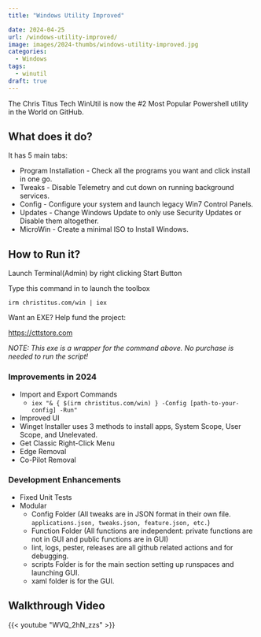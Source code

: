 ```yaml
---
title: "Windows Utility Improved"

date: 2024-04-25
url: /windows-utility-improved/
image: images/2024-thumbs/windows-utility-improved.jpg
categories:
  - Windows
tags:
  - winutil
draft: true
---
```

The Chris Titus Tech WinUtil is now the #2 Most Popular Powershell utility in the World on GitHub.
<!--more-->

## What does it do?

It has 5 main tabs:

- Program Installation - Check all the programs you want and click install in one go.
- Tweaks - Disable Telemetry and cut down on running background services. 
- Config - Configure your system and launch legacy Win7 Control Panels.
- Updates - Change Windows Update to only use Security Updates or Disable them altogether.
- MicroWin - Create a minimal ISO to Install Windows.

## How to Run it?

Launch Terminal(Admin) by right clicking Start Button

Type this command in to launch the toolbox

```
irm christitus.com/win | iex
```

Want an EXE? Help fund the project:

<https://cttstore.com>

*NOTE: This exe is a wrapper for the command above. No purchase is needed to run the script!*

### Improvements in 2024

- Import and Export Commands
  - `iex "& { $(irm christitus.com/win) } -Config [path-to-your-config] -Run"`
- Improved UI
- Winget Installer uses 3 methods to install apps, System Scope, User Scope, and Unelevated.
- Get Classic Right-Click Menu
- Edge Removal
- Co-Pilot Removal

### Development Enhancements

- Fixed Unit Tests
- Modular
  - Config Folder (All tweaks are in JSON format in their own file. `applications.json, tweaks.json, feature.json, etc.`)
  - Function Folder (All functions are independent: private functions are not in GUI and public functions are in GUI)
  - lint, logs, pester, releases are all github related actions and for debugging.
  - scripts Folder is for the main section setting up runspaces and launching GUI.
  - xaml folder is for the GUI.

## Walkthrough Video

{{< youtube "WVQ_2hN_zzs" >}}

